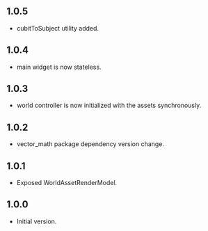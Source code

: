 ## 1.0.5

- cubitToSubject utility added.

## 1.0.4

- main widget is now stateless.

## 1.0.3

- world controller is now initialized with the assets synchronously.

## 1.0.2

- vector_math package dependency version change.

## 1.0.1

- Exposed WorldAssetRenderModel.

## 1.0.0

- Initial version.
